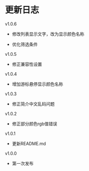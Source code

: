 # 更新日志

v1.0.6

* 修改列表显示文字，改为显示颜色名称

* 优化筛选条件

v1.0.5

* 修正兼容性设置

v1.0.4

* 增加游标悬停显示颜色名称

v1.0.3

* 修正简介中文乱码问题

v1.0.2

* 修正部分颜色rgb值错误

v1.0.1

* 更新README.md

v1.0.0

* 第一次发布
